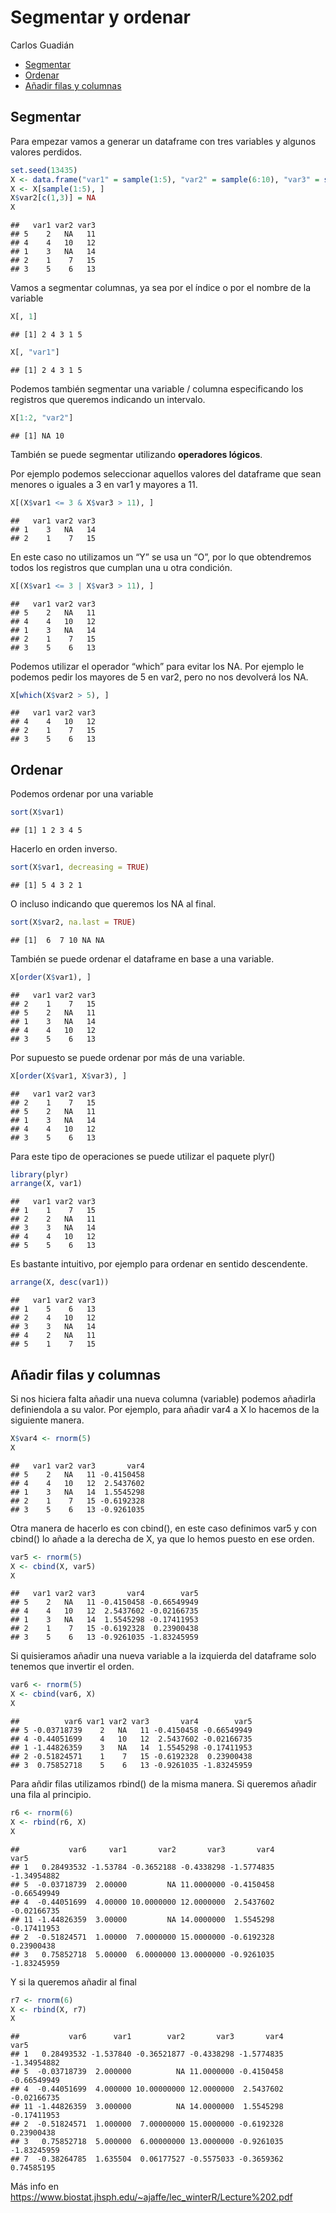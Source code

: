 Segmentar y ordenar
================
Carlos Guadián

-   [Segmentar](#segmentar)
-   [Ordenar](#ordenar)
-   [Añadir filas y columnas](#añadir-filas-y-columnas)

## Segmentar

Para empezar vamos a generar un dataframe con tres variables y algunos
valores perdidos.

``` r
set.seed(13435)
X <- data.frame("var1" = sample(1:5), "var2" = sample(6:10), "var3" = sample(11:15))
X <- X[sample(1:5), ]
X$var2[c(1,3)] = NA
X
```

    ##   var1 var2 var3
    ## 5    2   NA   11
    ## 4    4   10   12
    ## 1    3   NA   14
    ## 2    1    7   15
    ## 3    5    6   13

Vamos a segmentar columnas, ya sea por el índice o por el nombre de la
variable

``` r
X[, 1]
```

    ## [1] 2 4 3 1 5

``` r
X[, "var1"]
```

    ## [1] 2 4 3 1 5

Podemos también segmentar una variable / columna especificando los
registros que queremos indicando un intervalo.

``` r
X[1:2, "var2"]
```

    ## [1] NA 10

También se puede segmentar utilizando **operadores lógicos**.

Por ejemplo podemos seleccionar aquellos valores del dataframe que sean
menores o iguales a 3 en var1 y mayores a 11.

``` r
X[(X$var1 <= 3 & X$var3 > 11), ]
```

    ##   var1 var2 var3
    ## 1    3   NA   14
    ## 2    1    7   15

En este caso no utilizamos un “Y” se usa un “O”, por lo que obtendremos
todos los registros que cumplan una u otra condición.

``` r
X[(X$var1 <= 3 | X$var3 > 11), ]
```

    ##   var1 var2 var3
    ## 5    2   NA   11
    ## 4    4   10   12
    ## 1    3   NA   14
    ## 2    1    7   15
    ## 3    5    6   13

Podemos utilizar el operador “which” para evitar los NA. Por ejemplo le
podemos pedir los mayores de 5 en var2, pero no nos devolverá los NA.

``` r
X[which(X$var2 > 5), ]
```

    ##   var1 var2 var3
    ## 4    4   10   12
    ## 2    1    7   15
    ## 3    5    6   13

## Ordenar

Podemos ordenar por una variable

``` r
sort(X$var1)
```

    ## [1] 1 2 3 4 5

Hacerlo en orden inverso.

``` r
sort(X$var1, decreasing = TRUE)
```

    ## [1] 5 4 3 2 1

O incluso indicando que queremos los NA al final.

``` r
sort(X$var2, na.last = TRUE)
```

    ## [1]  6  7 10 NA NA

También se puede ordenar el dataframe en base a una variable.

``` r
X[order(X$var1), ]
```

    ##   var1 var2 var3
    ## 2    1    7   15
    ## 5    2   NA   11
    ## 1    3   NA   14
    ## 4    4   10   12
    ## 3    5    6   13

Por supuesto se puede ordenar por más de una variable.

``` r
X[order(X$var1, X$var3), ]
```

    ##   var1 var2 var3
    ## 2    1    7   15
    ## 5    2   NA   11
    ## 1    3   NA   14
    ## 4    4   10   12
    ## 3    5    6   13

Para este tipo de operaciones se puede utilizar el paquete plyr()

``` r
library(plyr)
arrange(X, var1)
```

    ##   var1 var2 var3
    ## 1    1    7   15
    ## 2    2   NA   11
    ## 3    3   NA   14
    ## 4    4   10   12
    ## 5    5    6   13

Es bastante intuitivo, por ejemplo para ordenar en sentido descendente.

``` r
arrange(X, desc(var1))
```

    ##   var1 var2 var3
    ## 1    5    6   13
    ## 2    4   10   12
    ## 3    3   NA   14
    ## 4    2   NA   11
    ## 5    1    7   15

## Añadir filas y columnas

Si nos hiciera falta añadir una nueva columna (variable) podemos
añadirla definiendola a su valor. Por ejemplo, para añadir var4 a X lo
hacemos de la siguiente manera.

``` r
X$var4 <- rnorm(5)
X
```

    ##   var1 var2 var3       var4
    ## 5    2   NA   11 -0.4150458
    ## 4    4   10   12  2.5437602
    ## 1    3   NA   14  1.5545298
    ## 2    1    7   15 -0.6192328
    ## 3    5    6   13 -0.9261035

Otra manera de hacerlo es con cbind(), en este caso definimos var5 y con
cbind() lo añade a la derecha de X, ya que lo hemos puesto en ese orden.

``` r
var5 <- rnorm(5)
X <- cbind(X, var5)
X
```

    ##   var1 var2 var3       var4        var5
    ## 5    2   NA   11 -0.4150458 -0.66549949
    ## 4    4   10   12  2.5437602 -0.02166735
    ## 1    3   NA   14  1.5545298 -0.17411953
    ## 2    1    7   15 -0.6192328  0.23900438
    ## 3    5    6   13 -0.9261035 -1.83245959

Si quisieramos añadir una nueva variable a la izquierda del dataframe
solo tenemos que invertir el orden.

``` r
var6 <- rnorm(5)
X <- cbind(var6, X)
X
```

    ##          var6 var1 var2 var3       var4        var5
    ## 5 -0.03718739    2   NA   11 -0.4150458 -0.66549949
    ## 4 -0.44051699    4   10   12  2.5437602 -0.02166735
    ## 1 -1.44826359    3   NA   14  1.5545298 -0.17411953
    ## 2 -0.51824571    1    7   15 -0.6192328  0.23900438
    ## 3  0.75852718    5    6   13 -0.9261035 -1.83245959

Para añdir filas utilizamos rbind() de la misma manera. Si queremos
añadir una fila al principio.

``` r
r6 <- rnorm(6)
X <- rbind(r6, X)
X
```

    ##           var6     var1       var2       var3       var4        var5
    ## 1   0.28493532 -1.53784 -0.3652188 -0.4338298 -1.5774835 -1.34954882
    ## 5  -0.03718739  2.00000         NA 11.0000000 -0.4150458 -0.66549949
    ## 4  -0.44051699  4.00000 10.0000000 12.0000000  2.5437602 -0.02166735
    ## 11 -1.44826359  3.00000         NA 14.0000000  1.5545298 -0.17411953
    ## 2  -0.51824571  1.00000  7.0000000 15.0000000 -0.6192328  0.23900438
    ## 3   0.75852718  5.00000  6.0000000 13.0000000 -0.9261035 -1.83245959

Y si la queremos añadir al final

``` r
r7 <- rnorm(6)
X <- rbind(X, r7)
X
```

    ##           var6      var1        var2       var3       var4        var5
    ## 1   0.28493532 -1.537840 -0.36521877 -0.4338298 -1.5774835 -1.34954882
    ## 5  -0.03718739  2.000000          NA 11.0000000 -0.4150458 -0.66549949
    ## 4  -0.44051699  4.000000 10.00000000 12.0000000  2.5437602 -0.02166735
    ## 11 -1.44826359  3.000000          NA 14.0000000  1.5545298 -0.17411953
    ## 2  -0.51824571  1.000000  7.00000000 15.0000000 -0.6192328  0.23900438
    ## 3   0.75852718  5.000000  6.00000000 13.0000000 -0.9261035 -1.83245959
    ## 7  -0.38264785  1.635504  0.06177527 -0.5575033 -0.3659362  0.74585195

Más info en
<https://www.biostat.jhsph.edu/~ajaffe/lec_winterR/Lecture%202.pdf>
